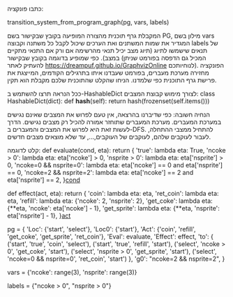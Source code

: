 כתבו פונקציה:

transition_system_from_program_graph(pg, vars, labels)

המקבלת גרף תוכנית מהצורה המופיעה בקובץ שבקישור בשם PG, מילון בשם vars המגדיר את שמות המשתנים ואת הערכים שיכול לקבל כל משתנה וקבוצה labels של תנאים שישמשו לתיוג (תיוג מצב יכיל תנאי מהרשימה אם ורק אם התנאי מתקיים במצב). כפי שמופיע בדוגמה בקובץ שבקישור (המכיל גם הדפסה בפורמט שניתן להעתיק לאתר https://dreampuf.github.io/GraphvizOnline לנוחיותכם).  הפונקציה מחזירה מערכת מעברים, בפורמט שעבדנו איתו בתרגילים הקודמים, המייצגת את פרישת גרף התוכנית כפי שלמדנו. הניחו שהקלט שהתוכנית שלכם מקבלת הוא תקין.

ככל הנראה תרצו להשתמש ב-HashableDict לצורך מימוש קבוצת המצבים:
class HashableDict(dict):
    def __hash__(self):
        return hash(frozenset(self.items()))

הנחיה חשובה: כפי שדיברנו בהרצאה, אין טעם לפרוש את המצבים שאינם נגישים במערכת המעברים. מערכת המעברים שתוחזר אמורה להכיל רק מצבים נגישים. הדרך לעשות זאת היא לפרוש את המצבים והמעברים ב-DFS. להתחיל ממצבי ההתחלה, לעבור לעוקבים שלהם, לעוקבים של העוקבים,..., עד שלא מוצאים מצבים חדשים.

קלט לדוגמה:
def evaluate(cond, eta):
    return {
        'true': lambda eta: True,
        'ncoke > 0': lambda eta: eta['ncoke'] > 0,
        'nsprite > 0': lambda eta: eta['nsprite'] > 0,
        'ncoke=0 && nsprite=0': lambda eta: eta['ncoke'] == 0 and eta['nsprite'] == 0,
        'ncoke=2 && nsprite=2': lambda eta: eta['ncoke'] == 2 and eta['nsprite'] == 2,
    }[cond](eta)

def effect(act, eta):
    return {
        'coin': lambda eta: eta,
        'ret_coin': lambda eta: eta,
        'refill': lambda eta: {'ncoke': 2, 'nsprite': 2},
        'get_coke': lambda eta: {**eta, 'ncoke': eta['ncoke'] - 1},
        'get_sprite': lambda eta: {**eta, 'nsprite': eta['nsprite'] - 1},
    }[act](eta)

pg = {
    'Loc': {'start', 'select'},
    'Loc0': {'start'},
    'Act': {'coin', 'refill', 'get_coke', 'get_sprite', 'ret_coin'},
    'Eval': evaluate,
    'Effect': effect,
    'to': {
        ('start', 'true', 'coin', 'select'),
        ('start', 'true', 'refill', 'start'),
        ('select', 'ncoke > 0', 'get_coke', 'start'),
        ('select', 'nsprite > 0', 'get_sprite', 'start'),
        ('select', 'ncoke=0 && nsprite=0', 'ret_coin', 'start')
    },
    'g0': "ncoke=2 && nsprite=2",
}

vars = {'ncoke': range(3), 'nsprite': range(3)}

labels = {"ncoke > 0", "nsprite > 0"}